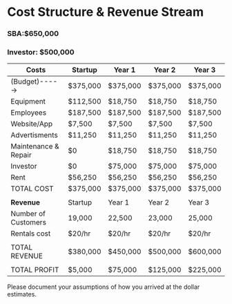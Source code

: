 # Cost Structure & Revenue Stream
### SBA:$650,000 ###
### Investor: $500,000 ###

|Costs | Startup | Year 1 | Year 2 | Year 3 |
|---|---|---|---|---|
|(Budget)----->|$375,000|$375,000|$375,000|$375,000|
|Equipment|$112,500|$18,750|$18,750|$18,750|
|Employees|$187,500|$187,500|$187,500|$187,500|
|Website/App|$7,500|$7,500|$7,500|$7,500|
|Advertisments|$11,250|$11,250|$11,250|$11,250|
|Maintenance & Repair|$0|$18,750|$18,750|$18,750|
|Investor|$0|$75,000| $75,000|$75,000 |
|Rent|$56,250|$56,250|$56,250|$56,250|
|TOTAL COST |$375,000|$375,000|$375,000|$375,000|
| | | | | |
| **Revenue** |Startup | Year 1 | Year 2 | Year 3 |
|Number of Customers |19,000|22,500|23,000|25,000|30,000|
|Rentals cost |$20/hr|$20/hr|$20/hr|$20/hr|
| | | | | |
| TOTAL REVENUE |$380,000|$450,000|$500,000|$600,000|
| | | | | |
| TOTAL PROFIT |$5,000|$75,000|$125,000|$225,000|


Please document your assumptions of how you arrived at the dollar estimates.
